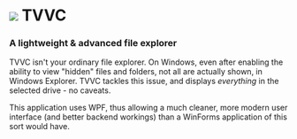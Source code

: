 # <a href="https://github.com/suvanl/TVVC"><img src="https://vgy.me/RdmbeG.png" /></a> TVVC
### A lightweight & advanced file explorer

TVVC isn't your ordinary file explorer.
On Windows, even after enabling the ability to view "hidden" files and folders, not all are actually shown, in Windows Explorer.
TVVC tackles this issue, and displays *everything* in the selected drive - no caveats.

This application uses WPF, thus allowing a much cleaner, more modern user interface (and better backend workings) than a WinForms
application of this sort would have.
